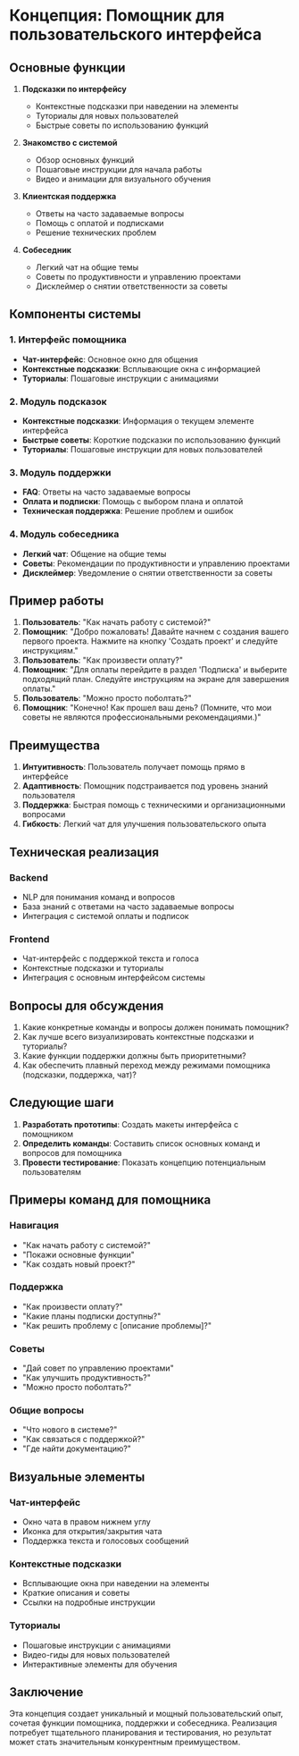 




# Концепция: Помощник для пользовательского интерфейса

## Основные функции

1. **Подсказки по интерфейсу**
   - Контекстные подсказки при наведении на элементы
   - Туториалы для новых пользователей
   - Быстрые советы по использованию функций

2. **Знакомство с системой**
   - Обзор основных функций
   - Пошаговые инструкции для начала работы
   - Видео и анимации для визуального обучения

3. **Клиентская поддержка**
   - Ответы на часто задаваемые вопросы
   - Помощь с оплатой и подписками
   - Решение технических проблем

4. **Собеседник**
   - Легкий чат на общие темы
   - Советы по продуктивности и управлению проектами
   - Дисклеймер о снятии ответственности за советы

## Компоненты системы

### 1. Интерфейс помощника
- **Чат-интерфейс**: Основное окно для общения
- **Контекстные подсказки**: Всплывающие окна с информацией
- **Туториалы**: Пошаговые инструкции с анимациями

### 2. Модуль подсказок
- **Контекстные подсказки**: Информация о текущем элементе интерфейса
- **Быстрые советы**: Короткие подсказки по использованию функций
- **Туториалы**: Пошаговые инструкции для новых пользователей

### 3. Модуль поддержки
- **FAQ**: Ответы на часто задаваемые вопросы
- **Оплата и подписки**: Помощь с выбором плана и оплатой
- **Техническая поддержка**: Решение проблем и ошибок

### 4. Модуль собеседника
- **Легкий чат**: Общение на общие темы
- **Советы**: Рекомендации по продуктивности и управлению проектами
- **Дисклеймер**: Уведомление о снятии ответственности за советы

## Пример работы

1. **Пользователь**: "Как начать работу с системой?"
2. **Помощник**: "Добро пожаловать! Давайте начнем с создания вашего первого проекта. Нажмите на кнопку 'Создать проект' и следуйте инструкциям."
3. **Пользователь**: "Как произвести оплату?"
4. **Помощник**: "Для оплаты перейдите в раздел 'Подписка' и выберите подходящий план. Следуйте инструкциям на экране для завершения оплаты."
5. **Пользователь**: "Можно просто поболтать?"
6. **Помощник**: "Конечно! Как прошел ваш день? (Помните, что мои советы не являются профессиональными рекомендациями.)"

## Преимущества

1. **Интуитивность**: Пользователь получает помощь прямо в интерфейсе
2. **Адаптивность**: Помощник подстраивается под уровень знаний пользователя
3. **Поддержка**: Быстрая помощь с техническими и организационными вопросами
4. **Гибкость**: Легкий чат для улучшения пользовательского опыта

## Техническая реализация

### Backend
- NLP для понимания команд и вопросов
- База знаний с ответами на часто задаваемые вопросы
- Интеграция с системой оплаты и подписок

### Frontend
- Чат-интерфейс с поддержкой текста и голоса
- Контекстные подсказки и туториалы
- Интеграция с основным интерфейсом системы

## Вопросы для обсуждения

1. Какие конкретные команды и вопросы должен понимать помощник?
2. Как лучше всего визуализировать контекстные подсказки и туториалы?
3. Какие функции поддержки должны быть приоритетными?
4. Как обеспечить плавный переход между режимами помощника (подсказки, поддержка, чат)?

## Следующие шаги

1. **Разработать прототипы**: Создать макеты интерфейса с помощником
2. **Определить команды**: Составить список основных команд и вопросов для помощника
3. **Провести тестирование**: Показать концепцию потенциальным пользователям

## Примеры команд для помощника

### Навигация
- "Как начать работу с системой?"
- "Покажи основные функции"
- "Как создать новый проект?"

### Поддержка
- "Как произвести оплату?"
- "Какие планы подписки доступны?"
- "Как решить проблему с [описание проблемы]?"

### Советы
- "Дай совет по управлению проектами"
- "Как улучшить продуктивность?"
- "Можно просто поболтать?"

### Общие вопросы
- "Что нового в системе?"
- "Как связаться с поддержкой?"
- "Где найти документацию?"

## Визуальные элементы

### Чат-интерфейс
- Окно чата в правом нижнем углу
- Иконка для открытия/закрытия чата
- Поддержка текста и голосовых сообщений

### Контекстные подсказки
- Всплывающие окна при наведении на элементы
- Краткие описания и советы
- Ссылки на подробные инструкции

### Туториалы
- Пошаговые инструкции с анимациями
- Видео-гиды для новых пользователей
- Интерактивные элементы для обучения

## Заключение

Эта концепция создает уникальный и мощный пользовательский опыт, сочетая функции помощника, поддержки и собеседника. Реализация потребует тщательного планирования и тестирования, но результат может стать значительным конкурентным преимуществом.




